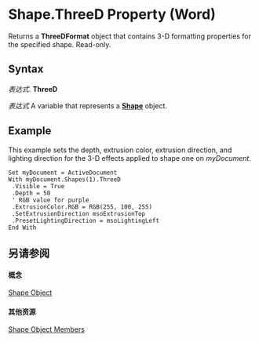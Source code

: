 
# Shape.ThreeD Property (Word)

Returns a  **ThreeDFormat** object that contains 3-D formatting properties for the specified shape. Read-only.


## Syntax

 _表达式_. **ThreeD**

 _表达式_ A variable that represents a **[Shape](604029ce-9b2f-9748-5d4e-b458796fa2f0.md)** object.


## Example

This example sets the depth, extrusion color, extrusion direction, and lighting direction for the 3-D effects applied to shape one on  _myDocument_.


```
Set myDocument = ActiveDocument 
With myDocument.Shapes(1).ThreeD 
 .Visible = True 
 .Depth = 50 
 ' RGB value for purple 
 .ExtrusionColor.RGB = RGB(255, 100, 255) 
 .SetExtrusionDirection msoExtrusionTop 
 .PresetLightingDirection = msoLightingLeft 
End With
```


## 另请参阅


#### 概念


[Shape Object](604029ce-9b2f-9748-5d4e-b458796fa2f0.md)
#### 其他资源


[Shape Object Members](http://msdn.microsoft.com/library/4aa8e2f4-5629-3922-11e4-df028bd1e1de%28Office.15%29.aspx)
